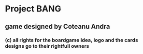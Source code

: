 # Project BANG
## game designed by Coteanu Andra
### (c) all rights for the boardgame idea, logo and the cards designs go to their rightfull owners 
